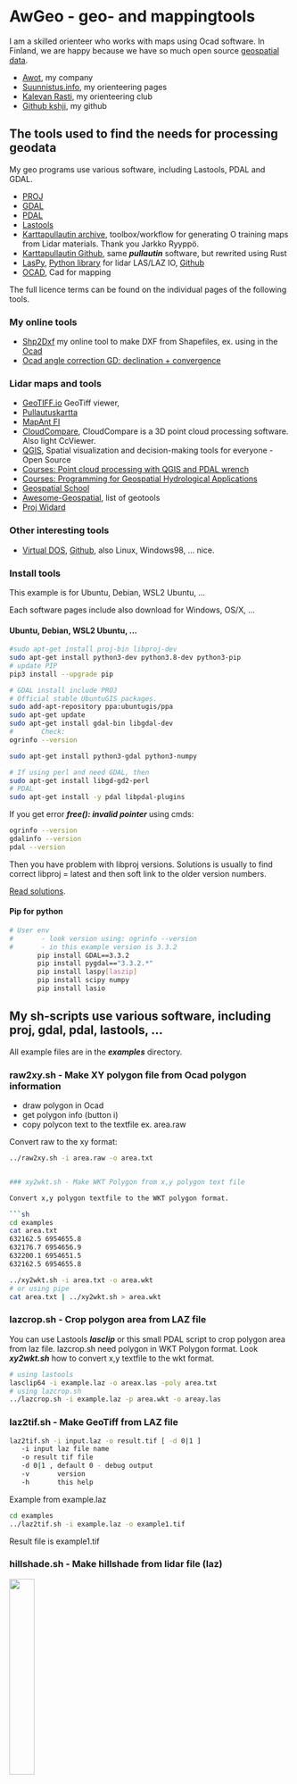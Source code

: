 # AwGeo - geo- and mappingtools
I am a skilled orienteer who works with maps using Ocad software.
In Finland, we are happy  because we have so much open source 
[geospatial data](https://asiointi.maanmittauslaitos.fi/karttapaikka/tiedostopalvelu?lang=en).

  * [Awot](https://awot.fi), my company
  * [Suunnistus.info](https://suunnistus.info), my orienteering pages
  * [Kalevan Rasti](https://kalevanrasti.fi), my orienteering club
  * [Github kshji](https://github.com/kshji), my github

## The tools used to find the needs for processing geodata
My geo programs use various software, including Lastools, PDAL and GDAL.
    
  * [PROJ](https://proj.org/)
  * [GDAL](https://gdal.org/)
  * [PDAL](https://pdal.io/)
  * [Lastools](https://lastools.github.io/)
  * [Karttapullautin archive](https://www.routegadget.net/karttapullautin/), toolbox/workflow for generating O training maps from Lidar materials. Thank you Jarkko Ryyppö.
  * [Karttapullautin Github](https://github.com/rphlo/karttapullautin), same ***pullautin*** software, but rewrited using Rust
  * [LasPy](https://laspy.readthedocs.io/), [Python library](https://pypi.org/project/laspy/) for lidar LAS/LAZ IO, [Github](https://github.com/laspy/laspy)
  * [OCAD](https://ocad.com), Cad for mapping

The full licence terms can be found on the individual pages of the following tools.

### My online tools
  * [Shp2Dxf](https://awot.fi/sf/ocad/shp2dxf) my online tool to make DXF from Shapefiles, ex. using in the [Ocad](https://ocad.com)
  * [Ocad angle correction GD: declination + convergence](https://awot.fi/sf/ocad/ocaddec?lang=eng)

### Lidar maps and tools
  * [GeoTIFF.io](https://app.geotiff.io/) GeoTiff viewer, 
  * [Pullautuskartta](https://pullautuskartta.fi/)
  * [MapAnt FI](https://mapant.fi/)
  * [CloudCompare](https://github.com/cloudcompare/cloudcompare), CloudCompare is a 3D point cloud processing software. Also light CcViewer.
  * [QGIS](https://www.qgis.org/), Spatial visualization and decision-making tools for everyone - Open Source
  * [Courses: Point cloud processing with QGIS and PDAL wrench](https://courses.gisopencourseware.org/course/view.php?id=63)
  * [Courses: Programming for Geospatial Hydrological Applications](https://courses.gisopencourseware.org/course/view.php?id=2)
  * [Geospatial School](https://geospatialschool.com/)
  * [Awesome-Geospatial](https://github.com/sacridini/Awesome-Geospatial), list of geotools
  * [Proj Widard](https://projectionwizard.org/)

### Other interesting tools
  * [Virtual DOS](https://copy.sh/v86/?profile=msdos), [Github](https://github.com/copy/v86), also Linux, Windows98, ... nice.

### Install tools
This example is for Ubuntu, Debian, WSL2 Ubuntu, ... 

Each software pages include also download for Windows, OS/X, ...

#### Ubuntu, Debian, WSL2 Ubuntu, ...

```sh
#sudo apt-get install proj-bin libproj-dev
sudo apt-get install python3-dev python3.8-dev python3-pip
# update PIP
pip3 install --upgrade pip

# GDAL install include PROJ
# Official stable UbuntuGIS packages.
sudo add-apt-repository ppa:ubuntugis/ppa
sudo apt-get update
sudo apt-get install gdal-bin libgdal-dev 
#       Check:
ogrinfo --version

sudo apt-get install python3-gdal python3-numpy

# If using perl and need GDAL, then
sudo apt-get install libgd-gd2-perl
# PDAL
sudo apt-get install -y pdal libpdal-plugins
```

If you get error ***free(): invalid pointer*** using cmds:
```sh
ogrinfo --version
gdalinfo --version
pdal --version
```
Then you have problem with libproj versions.
Solutions is usually to find correct libproj = latest and then soft link to the older version numbers.

[Read solutions](https://stackoverflow.com/questions/72345761/gdal-ogr2ogr-ogrinfo-produces-an-invalid-pointer-error-each-time-i-run-it).


#### Pip for python
```sh
# User env
#       - look version using: ogrinfo --version
#       - in this example version is 3.3.2
       pip install GDAL==3.3.2
       pip install pygdal=="3.3.2.*"
       pip install laspy[laszip]
       pip install scipy numpy
       pip install lasio


```


## My sh-scripts use various software, including proj, gdal, pdal, lastools, ...
All example files are in the ***examples*** directory.

### raw2xy.sh - Make XY polygon file from Ocad polygon information
 * draw polygon in Ocad
 * get polygon info (button i)
 * copy polycon text to the textfile ex. area.raw

Convert raw to the xy format:
```sh
../raw2xy.sh -i area.raw -o area.txt


### xy2wkt.sh - Make WKT Polygon from x,y polygon text file

Convert x,y polygon textfile to the WKT polygon format.

```sh
cd examples
cat area.txt
632162.5 6954655.8
632176.7 6954656.9
632200.1 6954651.5
632162.5 6954655.8

../xy2wkt.sh -i area.txt -o area.wkt
# or using pipe
cat area.txt | ../xy2wkt.sh > area.wkt
```

### lazcrop.sh - Crop polygon area from LAZ file
You can use Lastools ***lasclip*** or this small PDAL script to crop polygon area from laz file.
lazcrop.sh need polygon in WKT Polygon format. Look ***xy2wkt.sh*** how to convert x,y textfile to the wkt format.

```sh
# using lastools
lasclip64 -i example.laz -o areax.las -poly area.txt
# using lazcrop.sh
../lazcrop.sh -i example.laz -p area.wkt -o areay.las

```

### laz2tif.sh - Make GeoTiff from LAZ file
```sh
laz2tif.sh -i input.laz -o result.tif [ -d 0|1 ]
   -i input laz file name
   -o result tif file
   -d 0|1 , default 0 - debug output
   -v       version
   -h       this help
```
Example from example.laz
```sh
cd examples
../laz2tif.sh -i example.laz -o example1.tif
```
Result file is example1.tif

### hillshade.sh - Make hillshade from lidar file (laz)

<img src="../../blob/master/examples/example1.png" width="30%" height="30%">

```sh
hillshade.sh -i input.laz -o resultname [ -z NUMBER ] [ -g 0|1 ] [ -d 0|1 ]
   -i input laz file name
   -o resultname, result file is resultname.tif !!!
   -g 0|1 , default 1, using ground filter or not
   -z NUMBER  , default is 3
   -d 0|1 , default 0 - debug output
   -v 	     version
   -h       this help
```
Example hillshade from example.laz
```sh
cd examples
../hillshade.sh -i example.laz -o example1
```
Result file is example1.tif

Convert Tiff to PNG
```sh
gdal_translate -of PNG example1.tif example1.png
```

  * default values, look hillshade.sh, funtion *json and set_def.

### lidar_volume.py - Calculate volume of Lidar

<img src="../../blob/master/examples/hill.png" width="30%" height="30%">
Example hill, calculate volume.

Calculate the volume from the Lidar data (LAZ-file) data above a certain height.

***lidar_volume.py*** I have used to calculate volume of lidar, using some base z-index.

Here is example how to clip some area from LAZ-file and then calculate volume above level 112.
```sh
cd examples
# unzip laz and clip area using polycon area.txt
lasclip64 -i example.laz -o areax.las -poly area.txt  -keep_class 2
# or drop below 112 data already in this step, lidar_volume.py also accept above level value
lasclip64 -i example.laz -o areax.las -poly area.txt  -keep_class 2  -drop_z_below 112
# or using my lazcrop.sh

# or using Pdal to unzip laz to las
pdal translate example.laz example.las

# look lazcrop.sh how to clip polygon from the LAZ-file

# calculate volume 
python3 ../lidar_volume.py areax.las 112
112.0 38780.31 m3

```

### Rotate GeoTIFF
[Source](https://gis.stackexchange.com/questions/418517/rotation-of-a-spatial-grid-by-an-angle-around-a-pivot-with-python-gdal-or-raster) for this solution. 
Thanks for [WaterFox](https://gis.stackexchange.com/users/167793/waterfox).

```sh
python3 rotate.angle.py source.tif  angle rotated.tif
# angle is +/- degrees
```

### Remove geogoords from GeoTiff
Need to remove geodata from GeoTiff => it is "only" tif image without geolocation.

```sh
gdal_translate -of GTiff -co PROFILE=BASELINE input.tif output.tif
# or
cp geotif.tif output.tif
gdal_edit.py  -unsetgt output.tif
```

